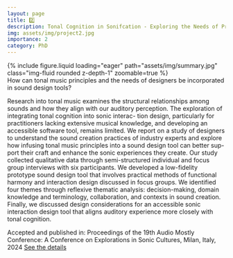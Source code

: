```yaml
---
layout: page
title: 2️⃣
description: Tonal Cognition in Sonifcation - Exploring the Needs of Practitioners in Sonic Interaction Design [SMACC LAB]
img: assets/img/project2.jpg
importance: 2
category: PhD
---
```



<div class="row mt-3">
    <div class="col-sm mt-3 mt-md-0">
        {% include figure.liquid loading="eager" path="assets/img/summary.jpg" class="img-fluid rounded z-depth-1" zoomable=true %}
    </div>
</div>
<div class="caption">
    How can tonal music principles and the needs of designers be incorporated in sound design tools? 
</div> 

Research into tonal music examines the structural relationships among sounds and how they align with our auditory perception. The exploration of integrating tonal cognition into sonic interac- tion design, particularly for practitioners lacking extensive musical knowledge, and developing an accessible software tool, remains limited. We report on a study of designers to understand the sound creation practices of industry experts and explore how infusing tonal music principles into a sound design tool can better sup- port their craft and enhance the sonic experiences they create. Our study collected qualitative data through semi-structured individual and focus group interviews with six participants. We developed a low-fidelity prototype sound design tool that involves practical methods of functional harmony and interaction design discussed in focus groups. We identified four themes through reflexive thematic analysis: decision-making, domain knowledge and terminology, collaboration, and contexts in sound creation. Finally, we discussed design considerations for an accessible sonic interaction design tool that aligns auditory experience more closely with tonal cognition.

Accepted and published in: Proceedings of the 19th Audio Mostly Conference: A Conference on Explorations in Sonic Cultures, Milan, Italy, 2024 [See the details](https://dl.acm.org/doi/abs/10.1145/3678299.3678321)